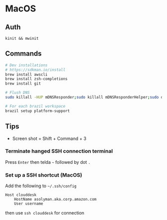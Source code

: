# MacOS

## Auth

```shell
kinit && mwinit
```

## Commands

```sh
# Dev installations
# https://sdkman.io/install
brew install awscli
brew install zsh-completions
brew install git

# Flush DNS
sudo killall -HUP mDNSResponder;sudo killall mDNSResponderHelper;sudo dscacheutil -flushcache

# For each brazil workspace
brazil setup platform-support
```

## Tips

- Screen shot = Shift + Command + 3

### Terminate hanged SSH connection terminal

Press `Enter` then telda `~` followed by dot `.`

### Set up a SSH shortcut (MacOS)

Add the following to `~/.ssh/config`

```
Host clouddesk
    HostName asolyman.aka.corp.amazon.com
    User username
```

then use `ssh clouddesk` for connection